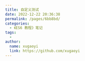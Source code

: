 ```yaml
---
title: 自定义测试
date: 2022-12-22 20:36:38
permalink: /pages/6bb8bd/
categories:
  - 《ES6 教程》笔记
tags:
  - 
author: 
  name: xugaoyi
  link: https://github.com/xugaoyi
---
```


